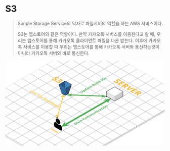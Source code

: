# S3

> Simple Storage Service의 약자로 파일서버의 역할을 하는 AWS 서비스이다. 
>
> S3는 앱스토어와 같은 역할이다. 만약 카카오톡 서버스를 이용한다고 할 때, 우리는 앱스토어를 통해 카카오톡 클라이언트 파일을 다운 받는다. 이후에 카카오톡 서비스를 이용할 때 우리는 앱스토어를 통해 카카오톡 서버와 통신하는것이 아니라 카카오톡 서버와 바로 통신한다.



![S3](./S3.png)

